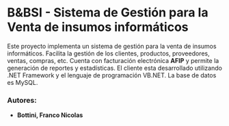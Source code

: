 # B&BSI - Sistema de Gestión para la Venta de insumos informáticos
Este proyecto implementa un sistema de gestión para la venta de insumos informáticos. Facilita la gestión de los clientes, productos, proveedores, ventas, compras, etc. Cuenta con facturación electrónica **AFIP** y permite la generación de reportes y estadísticas. El cliente esta desarrollado utilizando .NET Framework y el lenguaje de programación VB.NET. La base de datos es MySQL.

### Autores:
- **Bottini, Franco Nicolas**